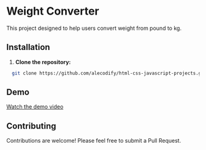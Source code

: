 # Weight Converter

This project designed to help users convert weight from pound to kg.

## Installation

1. **Clone the repository:**
```bash
  git clone https://github.com/alecodify/html-css-javascript-projects.git
```

## Demo
[Watch the demo video](https://github.com/user-attachments/assets/ecfcb7c2-19ab-4ba0-841e-b3ccccd7697f)

## Contributing
Contributions are welcome! Please feel free to submit a Pull Request.